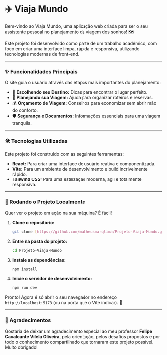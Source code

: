 # ✈️ Viaja Mundo

Bem-vindo ao Viaja Mundo, uma aplicação web criada para ser o seu assistente pessoal no planejamento da viagem dos sonhos! 🗺️

Este projeto foi desenvolvido como parte de um trabalho acadêmico, com foco em criar uma interface limpa, rápida e responsiva, utilizando tecnologias modernas de front-end.

---

### ✨ Funcionalidades Principais

O site guia o usuário através das etapas mais importantes do planejamento:

* 📍 **Escolhendo seu Destino:** Dicas para encontrar o lugar perfeito.
* 📅 **Planejando sua Viagem:** Ajuda para organizar roteiros e reservas.
* 💰 **Orçamento de Viagem:** Conselhos para economizar sem abrir mão do conforto.
* 🛡️ **Segurança e Documentos:** Informações essenciais para uma viagem tranquila.

---

### 🛠️ Tecnologias Utilizadas

Este projeto foi construído com as seguintes ferramentas:

* **React:** Para criar uma interface de usuário reativa e componentizada.
* **Vite:** Para um ambiente de desenvolvimento e build incrivelmente rápido.
* **Tailwind CSS:** Para uma estilização moderna, ágil e totalmente responsiva.

---

### 🚀 Rodando o Projeto Localmente

Quer ver o projeto em ação na sua máquina? É fácil!

1.  **Clone o repositório:**
    ```bash
    git clone [https://github.com/matheusmarqlima/Projeto-Viaja-Mundo.git](https://github.com/matheusmarqlima/Projeto-Viaja-Mundo.git)
    ```

2.  **Entre na pasta do projeto:**
    ```bash
    cd Projeto-Viaja-Mundo
    ```

3.  **Instale as dependências:**
    ```bash
    npm install
    ```

4.  **Inicie o servidor de desenvolvimento:**
    ```bash
    npm run dev
    ```

Pronto! Agora é só abrir o seu navegador no endereço `http://localhost:5173` (ou na porta que o Vite indicar). 🎉

---

### 🙏 Agradecimentos

Gostaria de deixar um agradecimento especial ao meu professor **Felipe Cavalcante Vilela Oliveira**, pela orientação, pelos desafios propostos e por todo o conhecimento compartilhado que tornaram este projeto possível. Muito obrigado!
